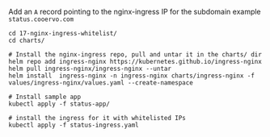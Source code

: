 Add an `A` record pointing to the nginx-ingress IP for the subdomain example `status.cooervo.com`

```shell
cd 17-nginx-ingress-whitelist/
cd charts/

# Install the nginx-ingress repo, pull and untar it in the charts/ dir
helm repo add ingress-nginx https://kubernetes.github.io/ingress-nginx
helm pull ingress-nginx/ingress-nginx --untar
helm install  ingress-nginx -n ingress-nginx charts/ingress-nginx -f values/ingress-nginx/values.yaml --create-namespace

# Install sample app
kubectl apply -f status-app/

# install the ingress for it with whitelisted IPs
kubectl apply -f status-ingress.yaml
```